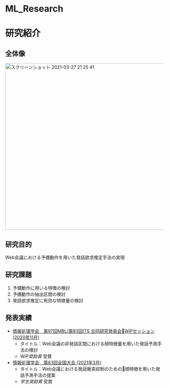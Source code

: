 # ML_Research

# 研究紹介
## 全体像
<img width="529" alt="スクリーンショット 2021-03-27 21 25 41" src="https://user-images.githubusercontent.com/29572313/112720676-1e5e2800-8f43-11eb-8bf7-c263535dcc79.png">

## 研究目的
Web会議における予備動作を用いた発話欲求推定手法の実現

## 研究課題
1. 予備動作に用いる特徴の検討
2. 予備動作の抽出区間の検討
3. 発話欲求推定に有効な特徴量の検討

## 発表実績
- [情報処理学会　第97回MBL/第83回ITS 合同研究発表会WiPセッション (2020年11月)](https://mbl.ipsj.or.jp/excellent/2020/)
    - タイトル：Web会議の非発話区間における顔特徴量を用いた発話予測手法の検討
    - *WiP奨励賞* 受賞
- [情報処理学会　第83回全国大会 (2021年3月)](http://www.ipsj.or.jp/award/taikaigakusei.html)
    - タイトル：Web会議における発話衝突抑制のための顔特徴を用いた発話予測手法の提案
    - *学生奨励賞* 受賞